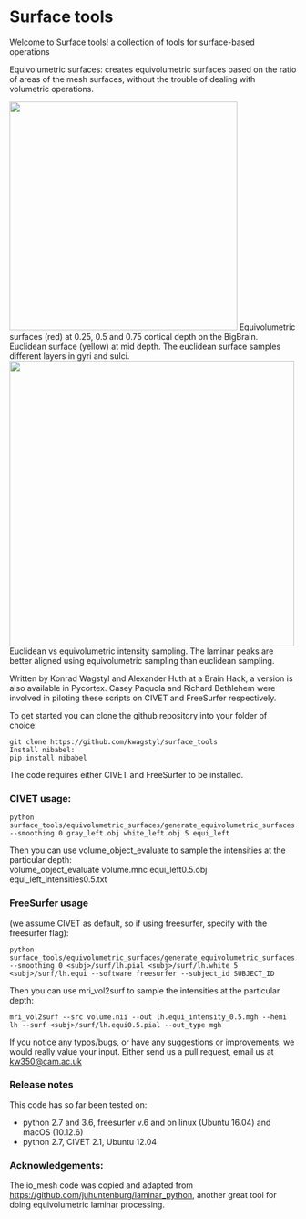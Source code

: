 # Surface tools
Welcome to Surface tools! a collection of tools for surface-based operations

Equivolumetric surfaces: creates equivolumetric surfaces based on the ratio of areas of the mesh surfaces, without the trouble of dealing with volumetric operations.

<img src="https://github.com/kwagstyl/surface_tools/blob/master/equivolumetric_surfaces/images/equi_euclid_surfaces.png" width="400">
Equivolumetric surfaces (red) at 0.25, 0.5 and 0.75 cortical depth on the BigBrain. Euclidean surface (yellow) at mid depth. The euclidean surface samples different layers in gyri and sulci.

<img src="https://github.com/kwagstyl/surface_tools/blob/master/equivolumetric_surfaces/images/intensity_profiles_euclid_equi.svg" width="500">
Euclidean vs equivolumetric intensity sampling. The laminar peaks are better aligned using equivolumetric sampling than euclidean sampling.


Written by Konrad Wagstyl and Alexander Huth at a Brain Hack, a version is also available in Pycortex.
Casey Paquola and Richard Bethlehem were involved in piloting these scripts on CIVET and FreeSurfer respectively.

To get started you can clone the github repository into your folder of choice:

```
git clone https://github.com/kwagstyl/surface_tools
Install nibabel:
pip install nibabel
```

The code requires either CIVET and FreeSurfer to be installed.
### CIVET usage:    
```
python surface_tools/equivolumetric_surfaces/generate_equivolumetric_surfaces.py --smoothing 0 gray_left.obj white_left.obj 5 equi_left
```  
Then you can use volume_object_evaluate to sample the intensities at the particular depth:   
volume_object_evaluate volume.mnc equi_left0.5.obj equi_left_intensities0.5.txt

### FreeSurfer usage 
(we assume CIVET as default, so if using freesurfer, specify with the freesurfer flag):     
```
python surface_tools/equivolumetric_surfaces/generate_equivolumetric_surfaces.py --smoothing 0 <subj>/surf/lh.pial <subj>/surf/lh.white 5 <subj>/surf/lh.equi --software freesurfer --subject_id SUBJECT_ID
```

Then you can use mri_vol2surf to sample the intensities at the particular depth:   
```
mri_vol2surf --src volume.nii --out lh.equi_intensity_0.5.mgh --hemi lh --surf <subj>/surf/lh.equi0.5.pial --out_type mgh
```


If you notice any typos/bugs, or have any suggestions or improvements, we would really value your input. Either send us a pull request, email us at kw350@cam.ac.uk

### Release notes
This code has so far been tested on:   
- python 2.7 and 3.6, freesurfer v.6 and on linux (Ubuntu 16.04) and macOS (10.12.6)   
- python 2.7, CIVET 2.1, Ubuntu 12.04   

### Acknowledgements:
The io_mesh code was copied and adapted from https://github.com/juhuntenburg/laminar_python, another great tool for doing equivolumetric laminar processing.
